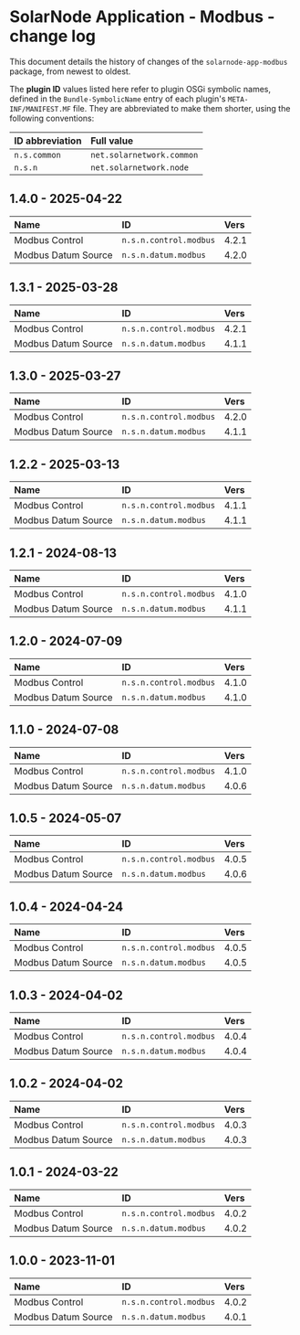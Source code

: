 # SolarNode Application - Modbus - change log

This document details the history of changes of the `solarnode-app-modbus` package, from
newest to oldest.

The **plugin ID** values listed here refer to plugin OSGi symbolic names, defined in the
`Bundle-SymbolicName` entry of each plugin's `META-INF/MANIFEST.MF` file. They are abbreviated to
make them shorter, using the following conventions:

| ID abbreviation | Full value                |
|:----------------|:--------------------------|
| `n.s.common`    | `net.solarnetwork.common` |
| `n.s.n`         | `net.solarnetwork.node`   |

## 1.4.0 - 2025-04-22

| Name                | ID                     | Vers  |
|:--------------------|:-----------------------|:------|
| Modbus Control      | `n.s.n.control.modbus` | 4.2.1 |
| Modbus Datum Source | `n.s.n.datum.modbus`   | 4.2.0 |


## 1.3.1 - 2025-03-28

| Name                | ID                     | Vers  |
|:--------------------|:-----------------------|:------|
| Modbus Control      | `n.s.n.control.modbus` | 4.2.1 |
| Modbus Datum Source | `n.s.n.datum.modbus`   | 4.1.1 |


## 1.3.0 - 2025-03-27

| Name                | ID                     | Vers  |
|:--------------------|:-----------------------|:------|
| Modbus Control      | `n.s.n.control.modbus` | 4.2.0 |
| Modbus Datum Source | `n.s.n.datum.modbus`   | 4.1.1 |


## 1.2.2 - 2025-03-13

| Name                | ID                     | Vers  |
|:--------------------|:-----------------------|:------|
| Modbus Control      | `n.s.n.control.modbus` | 4.1.1 |
| Modbus Datum Source | `n.s.n.datum.modbus`   | 4.1.1 |


## 1.2.1 - 2024-08-13

| Name                | ID                     | Vers  |
|:--------------------|:-----------------------|:------|
| Modbus Control      | `n.s.n.control.modbus` | 4.1.0 |
| Modbus Datum Source | `n.s.n.datum.modbus`   | 4.1.1 |


## 1.2.0 - 2024-07-09

| Name                | ID                     | Vers  |
|:--------------------|:-----------------------|:------|
| Modbus Control      | `n.s.n.control.modbus` | 4.1.0 |
| Modbus Datum Source | `n.s.n.datum.modbus`   | 4.1.0 |


## 1.1.0 - 2024-07-08

| Name                | ID                     | Vers  |
|:--------------------|:-----------------------|:------|
| Modbus Control      | `n.s.n.control.modbus` | 4.1.0 |
| Modbus Datum Source | `n.s.n.datum.modbus`   | 4.0.6 |


## 1.0.5 - 2024-05-07

| Name                | ID                     | Vers  |
|:--------------------|:-----------------------|:------|
| Modbus Control      | `n.s.n.control.modbus` | 4.0.5 |
| Modbus Datum Source | `n.s.n.datum.modbus`   | 4.0.6 |


## 1.0.4 - 2024-04-24

| Name                | ID                     | Vers  |
|:--------------------|:-----------------------|:------|
| Modbus Control      | `n.s.n.control.modbus` | 4.0.5 |
| Modbus Datum Source | `n.s.n.datum.modbus`   | 4.0.5 |


## 1.0.3 - 2024-04-02

| Name                | ID                     | Vers  |
|:--------------------|:-----------------------|:------|
| Modbus Control      | `n.s.n.control.modbus` | 4.0.4 |
| Modbus Datum Source | `n.s.n.datum.modbus`   | 4.0.4 |


## 1.0.2 - 2024-04-02

| Name                | ID                     | Vers  |
|:--------------------|:-----------------------|:------|
| Modbus Control      | `n.s.n.control.modbus` | 4.0.3 |
| Modbus Datum Source | `n.s.n.datum.modbus`   | 4.0.3 |


## 1.0.1 - 2024-03-22

| Name                | ID                     | Vers  |
|:--------------------|:-----------------------|:------|
| Modbus Control      | `n.s.n.control.modbus` | 4.0.2 |
| Modbus Datum Source | `n.s.n.datum.modbus`   | 4.0.2 |


## 1.0.0 - 2023-11-01

| Name                | ID                     | Vers  |
|:--------------------|:-----------------------|:------|
| Modbus Control      | `n.s.n.control.modbus` | 4.0.2 |
| Modbus Datum Source | `n.s.n.datum.modbus`   | 4.0.1 |
